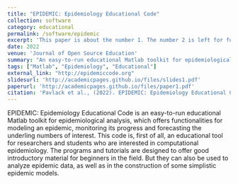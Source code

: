 ```yaml
---
title: "EPIDEMIC: Epidemiology Educational Code"
collection: software
category: educational
permalink: /software/epidemic
excerpt: 'This paper is about the number 1. The number 2 is left for future work.'
date: 2022
venue: 'Journal of Open Source Education'
summary: "An easy-to-run educational Matlab toolkit for epidemiological analysis."
tags: ["Matlab", "Epidemiology", "Educational"]
external_link: "http://epidemiccode.org"
slidesurl: 'http://academicpages.github.io/files/slides1.pdf'
paperurl: 'http://academicpages.github.io/files/paper1.pdf'
citation: 'Pavlack et al., (2022). EPIDEMIC: Epidemiology Educational Code. Journal of Open Source Education, 5(50), 149, https://doi.org/10.21105/jose.00149'
---
```


EPIDEMIC: Epidemiology Educational Code is an easy-to-run educational Matlab toolkit for epidemiological analysis, which offers functionalities for modeling an epidemic, monitoring its progress and forecasting the underling numbers of interest. This code is, first of all, an educational tool for researchers and students who are interested in computational epidemiology. The programs and tutorials are designed to offer good introductory material for beginners in the field. But they can also be used to analyze epidemic data, as well as in the construction of some simplistic epidemic models. 
